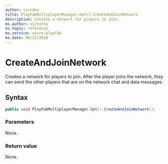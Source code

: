 ```yaml
---
author: vicodex
title: PlayFabMultiplayerManager.Get().CreateAndJoinNetwork
description: Creates a network for players to join.
ms.author: victorku
ms.topic: reference
ms.service: azure-playfab
ms.date: 06/22/2020
---
```


# CreateAndJoinNetwork

Creates a network for players to join. After the player joins the network, they can send the other players that are on the network chat and data messages.

## Syntax

```csharp
public void PlayFabMultiplayerManager.Get().CreateAndJoinNetwork();
```

### Parameters

None.

### Return value

None.